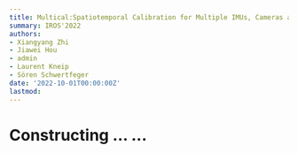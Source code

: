 ```yaml
---
title: Multical:Spatiotemporal Calibration for Multiple IMUs, Cameras and LiDARs
summary: IROS'2022 
authors: 
- Xiangyang Zhi
- Jiawei Hou
- admin 
- Laurent Kneip
- Sören Schwertfeger
date: '2022-10-01T00:00:00Z'
lastmod:
---
```


# Constructing ... ...